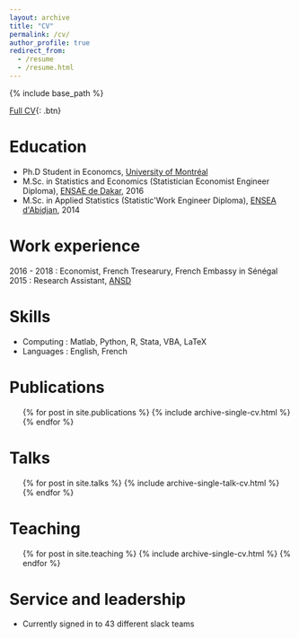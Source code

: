 ```yaml
---
layout: archive
title: "CV"
permalink: /cv/
author_profile: true
redirect_from:
  - /resume
  - /resume.html
---
```


{% include base_path %}

[Full CV](){: .btn}

Education
======
* Ph.D Student in Economcs, [University of Montréal](https://sceco.umontreal.ca/)
* M.Sc. in Statistics and Economics (Statistician Economist Engineer Diploma), [ENSAE de Dakar](http://ensae.sn/), 2016
* M.Sc. in Applied Statistics (Statistic'Work Engineer Diploma), [ENSEA d'Abidjan](https://ensea.ed.ci/), 2014

Work experience
======
2016 - 2018 : Economist, French Tresearury, French Embassy in Sénégal   
2015 : Research Assistant, [ANSD](ansd.sn)
  
Skills
======
* Computing : Matlab, Python, R, Stata, VBA, LaTeX
* Languages : English, French

Publications
======
  <ul>{% for post in site.publications %}
    {% include archive-single-cv.html %}
  {% endfor %}</ul>
  
Talks
======
  <ul>{% for post in site.talks %}
    {% include archive-single-talk-cv.html %}
  {% endfor %}</ul>
  
Teaching
======
  <ul>{% for post in site.teaching %}
    {% include archive-single-cv.html %}
  {% endfor %}</ul>
  
Service and leadership
======
* Currently signed in to 43 different slack teams
